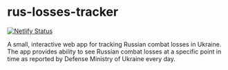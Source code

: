 # rus-losses-tracker

[![Netlify Status](https://api.netlify.com/api/v1/badges/c9f7778a-7cac-45a0-8670-21769fb8560a/deploy-status)](https://app.netlify.com/sites/courageous-stroopwafel-d0fb1c/deploys)

A small, interactive web app for tracking Russian combat losses in Ukraine. The app provides ability to see Russian combat losses at a specific point in time as reported by Defense Ministry of Ukraine every day.
